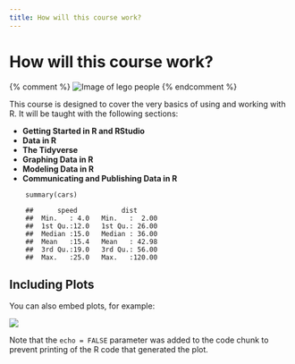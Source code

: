 ```yaml
---
title: How will this course work?
---
```


# How will this course work?

{% comment %}
![Image of lego people]({{site.baseurl}}/img/wf1.png)
{% endcomment %}



This course is designed to cover the very basics of using and working with R. It will be taught with the following sections:

- **Getting Started in R and RStudio**
- **Data in R**
- **The Tidyverse**
- **Graphing Data in R**
- **Modeling Data in R**
- **Communicating and Publishing Data in R**

```
    summary(cars)

    ##      speed           dist       
    ##  Min.   : 4.0   Min.   :  2.00  
    ##  1st Qu.:12.0   1st Qu.: 26.00  
    ##  Median :15.0   Median : 36.00  
    ##  Mean   :15.4   Mean   : 42.98  
    ##  3rd Qu.:19.0   3rd Qu.: 56.00  
    ##  Max.   :25.0   Max.   :120.00
```

Including Plots
---------------

You can also embed plots, for example:

![]({{site.baseurl}}/img/2000-01-02-test_files/figure-markdown_strict/pressure-1.png)

Note that the `echo = FALSE` parameter was added to the code chunk to
prevent printing of the R code that generated the plot.